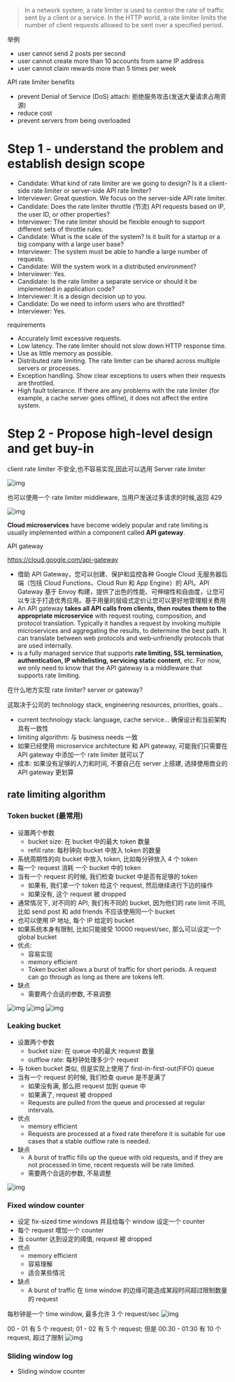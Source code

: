> In a network system,
> a rate limiter is used to control the rate of traffic sent by a client or a service.
> In the HTTP world,
> a rate limiter limits the number of client requests allowed to be sent over a specified period.

举例

- user cannot send 2 posts per second
- user cannot create more than 10 accounts from same IP address
- user cannot claim rewards more than 5 times per week

API rate limiter benefits

- prevent Denial of Service (DoS) attach: 拒绝服务攻击(发送大量请求占用资源)
- reduce cost
- prevent servers from being overloaded

# Step 1 - understand the problem and establish design scope

- Candidate: What kind of rate limiter are we going to design? Is it a client-side rate limiter or server-side API rate limiter?
- Interviewer: Great question. We focus on the server-side API rate limiter.
- Candidate: Does the rate limiter throttle (节流) API requests based on IP, the user ID, or other properties?
- Interviewer: The rate limiter should be flexible enough to support different sets of throttle rules.
- Candidate: What is the scale of the system? Is it built for a startup or a big company with a large user base?
- Interviewer: The system must be able to handle a large number of requests.
- Candidate: Will the system work in a distributed environment?
- Interviewer: Yes.
- Candidate: Is the rate limiter a separate service or should it be implemented in application code?
- Interviewer: It is a design decision up to you.
- Candidate: Do we need to inform users who are throttled?
- Interviewer: Yes.

requirements

- Accurately limit excessive requests.
- Low latency. The rate limiter should not slow down HTTP response time.
- Use as little memory as possible.
- Distributed rate limiting. The rate limiter can be shared across multiple servers or processes.
- Exception handling. Show clear exceptions to users when their requests are throttled.
- High fault tolerance. If there are any problems with the rate limiter (for example, a cache server goes offline), it does not affect the entire system.

# Step 2 - Propose high-level design and get buy-in

client rate limiter 不安全,也不容易实现,因此可以选用 Server rate limiter

![img](assets/27.png)

也可以使用一个 rate limiter middleware, 当用户发送过多请求的时候,返回 429

![img](assets/28.png)

**Cloud microservices** have become widely popular and rate limiting is usually implemented within a component called **API gateway**.

API gateway

https://cloud.google.com/api-gateway

- 借助 API Gateway，您可以创建、保护和监控各种 Google Cloud 无服务器后端（包括 Cloud Functions、Cloud Run 和 App Engine）的 API。API Gateway 基于 Envoy 构建，提供了出色的性能、可伸缩性和自由度，让您可以专注于打造优秀应用。基于用量的层级式定价让您可以更好地管理相关费用
- An API gateway **takes all API calls from clients, then routes them to the appropriate microservice** with request routing, composition, and protocol translation. Typically it handles a request by invoking multiple microservices and aggregating the results, to determine the best path. It can translate between web protocols and web‑unfriendly protocols that are used internally.
- is a fully managed service that supports **rate limiting, SSL termination, authentication, IP whitelisting, servicing static content**, etc. For now, we only need to know that the API gateway is a middleware that supports rate limiting.

在什么地方实现 rate limiter? server or gateway?

这取决于公司的 technology stack, engineering resources, priorities, goals...

- current technology stack: language, cache service... 确保设计和当前架构具有一致性
- limiting algorithm: 与 business needs 一致
- 如果已经使用 microservice architecture 和 API gateway, 可能我们只需要在 API gateway 中添加一个 rate limiter 就可以了
- 成本: 如果没有足够的人力和时间, 不要自己在 server 上搭建, 选择使用商业的 API gateway 更划算

## rate limiting algorithm

### Token bucket (最常用)

- 设置两个参数
  - bucket size: 在 bucket 中的最大 token 数量
  - refill rate: 每秒钟向 bucket 中放入 token 的数量
- 系统周期性的向 bucket 中放入 token, 比如每分钟放入 4 个 token
- 每一个 request 消耗 一个 bucket 中的 token
- 当有一个 request 的时候, 我们检查 bucket 中是否有足够的 token
  - 如果有, 我们拿一个 token 给这个 request, 然后继续进行下边的操作
  - 如果没有, 这个 request 被 dropped
- 通常情况下, 对不同的 API, 我们有不同的 bucket, 因为他们的 rate limit 不同, 比如 send post 和 add friends 不应该使用同一个 bucket
- 也可以使用 IP 地址, 每个 IP 给定的 bucket
- 如果系统本身有限制, 比如只能接受 10000 request/sec, 那么可以设定一个 global bucket
- 优点:
  - 容易实现
  - memory efficient
  - Token bucket allows a burst of traffic for short periods. A request can go through as long as there are tokens left.
- 缺点
  - 需要两个合适的参数, 不易调整

![img](assets/29.png)
![img](assets/30.png)
![img](assets/31.png)

### Leaking bucket

- 设置两个参数
  - bucket size: 在 queue 中的最大 request 数量
  - outflow rate: 每秒钟处理多少个 request
- 与 token bucket 类似, 但是实现上使用了 first-in-first-out(FIFO) queue
- 当有一个 request 的时候, 我们检查 queue 是不是满了
  - 如果没有满, 那么把 request 加到 queue 中
  - 如果满了, request 被 dropped
  - Requests are pulled from the queue and processed at regular intervals.
- 优点
  - memory efficient
  - Requests are processed at a fixed rate therefore it is suitable for use cases that a stable outflow rate is needed.
- 缺点
  - A burst of traffic fills up the queue with old requests, and if they are not processed in time, recent requests will be rate limited.
  - 需要两个合适的参数, 不易调整

![img](assets/32.png)

### Fixed window counter

- 设定 fix-sized time windows 并且给每个 window 设定一个 counter
- 每个 request 增加一个 counter
- 当 counter 达到设定的阈值, request 被 dropped
- 优点
  - memory efficient
  - 容易理解
  - 适合某些情况
- 缺点
  - A burst of traffic 在 time window 的边缘可能造成某段时间超过限制数量的 request

每秒钟是一个 time window, 最多允许 3 个 request/sec
![img](assets/33.png)

00 - 01 有 5 个 request; 01 - 02 有 5 个 request; 但是 00:30 - 01:30 有 10 个 request, 超过了限制
![img](assets/34.png)

### Sliding window log

- Sliding window counter
